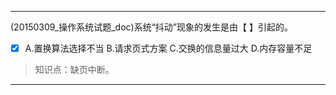 ---
(20150309_操作系统试题_doc)系统“抖动”现象的发生是由【 】引起的。
- [x] A.置换算法选择不当 B.请求页式方案 C.交换的信息量过大 D.内存容量不足

> 知识点：缺页中断。

---